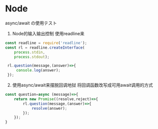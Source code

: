 # Node
async/await の使用テスト

1. Node的输入输出控制
使用readline来
```js
const readline = require('readline');
const rl = readline.createInterface(
    process.stdin,
    process.stdout);

 rl.question(message,(answer)=>{
     console.log(answer);           
 });


```
2. 使用async/await来摆脱回调地狱
将回调函数改写成可用await调用的方式
```js
const question=async (message)=>{
    return new Promise((resolve,reject)=>{
        rl.question(message,(answer)=>{
            resolve(answer);
        });
    });
}
```
